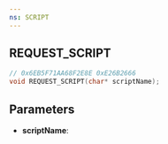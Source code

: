 ```yaml
---
ns: SCRIPT
---
```

## REQUEST_SCRIPT

```c
// 0x6EB5F71AA68F2E8E 0xE26B2666
void REQUEST_SCRIPT(char* scriptName);
```

## Parameters
* **scriptName**: 

